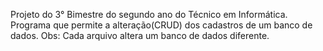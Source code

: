 Projeto do 3° Bimestre do segundo ano do Técnico em Informática.
	Programa que permite a alteração(CRUD) dos cadastros de um banco de dados.
	Obs: Cada arquivo altera um banco de dados diferente.
